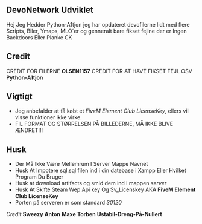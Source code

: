 ## DevoNetwork Udviklet
Hej Jeg Hedder Python-A1tjon jeg har opdateret devofilerne lidt med flere Scripts, Biler, Ymaps, MLO´er og genneralt bare fikset fejlne 
der er Ingen Backdoors Eller Planke CK

## Credit
CREDIT FOR FILERNE **OLSEN1157** CREDIT FOR AT HAVE FIKSET FEJL OSV **Python-A1tjon**

## Vigtigt
- Jeg anbefalder at få købt et *FiveM Element Club LicenseKey*, ellers vil visse funktioner ikke virke.
- FIL FORMAT OG STØRRELSEN PÅ BILLEDERNE, MÅ IKKE BLIVE ÆNDRET!!!

## Husk
- Der Må Ikke Være Mellemrum I Server Mappe Navnet 
- Husk At Impotere sql.sql filen ind i din datebase i Xampp Eller Hvilket Program Du Bruger
- Husk at download artifacts og smid dem ind i mappen *server*
- Husk At Skifte Steam Wep Api key Og Sv_Licenskey AKA **FiveM Element Club LicenseKey**
- Porten på serveren er som standard *30120*

*Credit*
**Sweezy**
**Anton**
**Maxe**
**Torben**
**Ustabil-Dreng-På-Nullert**
